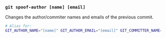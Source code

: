 ### `git spoof-author [name] [email]`

Changes the author/commiter names and emails of the previous commit.

```bash
# Alias for:
GIT_AUTHOR_NAME="[name]" GIT_AUTHOR_EMAIL="[email]" GIT_COMMITTER_NAME="[name]" GIT_COMMITTER_EMAIL="[email]" git commit --amend --no-edit
```
